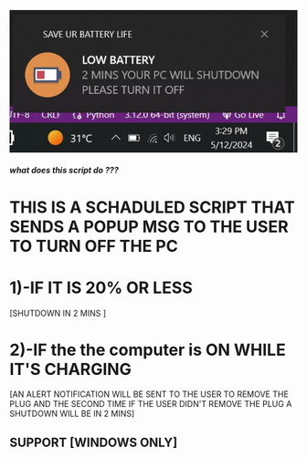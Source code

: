 ![Alt text](SCRIPTS_DEMO_IMAGES/battery_health_notification.jpg)
##### what does this script do ???
# THIS IS A SCHADULED SCRIPT THAT SENDS A POPUP MSG TO THE USER TO TURN OFF THE PC
# 1)-IF IT IS 20% OR LESS
[SHUTDOWN IN 2 MINS ]
# 2)-IF the the computer is  ON  WHILE IT'S CHARGING 
[AN ALERT NOTIFICATION WILL BE SENT TO THE  USER TO REMOVE THE PLUG AND THE SECOND TIME IF THE USER DIDN'T REMOVE THE PLUG A SHUTDOWN WILL BE IN 2 MINS]

## SUPPORT  [WINDOWS ONLY] 
